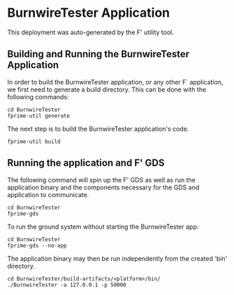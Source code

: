 # BurnwireTester Application

This deployment was auto-generated by the F' utility tool.

## Building and Running the BurnwireTester Application

In order to build the BurnwireTester application, or any other F´ application, we first need to generate a build directory. This can be done with the following commands:

```
cd BurnwireTester
fprime-util generate
```

The next step is to build the BurnwireTester application's code.
```
fprime-util build
```

## Running the application and F' GDS

The following command will spin up the F' GDS as well as run the application binary and the components necessary for the GDS and application to communicate.

```
cd BurnwireTester
fprime-gds
```

To run the ground system without starting the BurnwireTester app:
```
cd BurnwireTester
fprime-gds --no-app
```

The application binary may then be run independently from the created 'bin' directory.

```
cd BurnwireTester/build-artifacts/<platform>/bin/
./BurnwireTester -a 127.0.0.1 -p 50000
```
